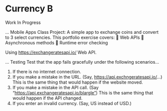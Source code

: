 # Currency B 
Work In Progress


...
Mobile Apps Class Project: 
 A simple app to exchange coins and convert to 3 select currencies.
This portfolio exercise covers:
 Web APIs
 Asynchronous methods
 Runtime error checking 

Using https://exchangeratesapi.io/ Web API.


...
Testing
Test that the app fails gracefully under the following scenarios...
1. If there is no internet connection.
2. If you make a mistake in the URL. (Say, https://api.exchngeratesapi.io/...) This is the same
thing that would happen if the website moved.
3. If you make a mistake in the API call. (Say “https://api.exchangeratesapi.io/blargle”) This is
the same thing that would happen if the API changed.
4. If you enter an invalid currency. (Say, US instead of USD.)
